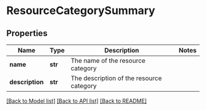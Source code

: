 # ResourceCategorySummary

## Properties
Name | Type | Description | Notes
------------ | ------------- | ------------- | -------------
**name** | **str** | The name of the resource category | 
**description** | **str** | The description of the resource category | 

[[Back to Model list]](../README.md#documentation-for-models) [[Back to API list]](../README.md#documentation-for-api-endpoints) [[Back to README]](../README.md)


